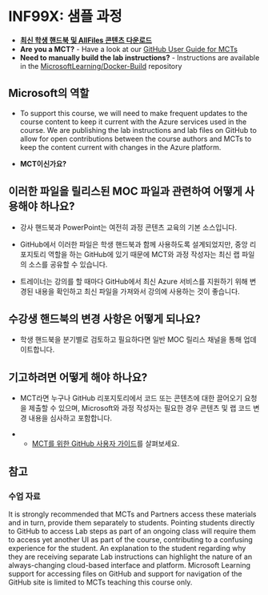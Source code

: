 # <a name="inf99x-sample-course"></a>INF99X: 샘플 과정

- **[최신 학생 핸드북 및 AllFiles 콘텐츠 다운로드](../../releases/latest)**
- <bpt id="p1">**</bpt>Are you a MCT?<ept id="p1">**</ept> - Have a look at our <bpt id="p1">[</bpt>GitHub User Guide for MCTs<ept id="p1">](https://microsoftlearning.github.io/MCT-User-Guide/)</ept>
- <bpt id="p1">**</bpt>Need to manually build the lab instructions?<ept id="p1">**</ept> - Instructions are available in the <bpt id="p1">[</bpt>MicrosoftLearning/Docker-Build<ept id="p1">](https://github.com/MicrosoftLearning/Docker-Build)</ept> repository

## <a name="what-are-we-doing"></a>Microsoft의 역할

- To support this course, we will need to make frequent updates to the course content to keep it current with the Azure services used in the course.  We are publishing the lab instructions and lab files on GitHub to allow for open contributions between the course authors and MCTs to keep the content current with changes in the Azure platform.

- **MCT이신가요?**

## <a name="how-should-i-use-these-files-relative-to-the-released-moc-files"></a>이러한 파일을 릴리스된 MOC 파일과 관련하여 어떻게 사용해야 하나요?

- 강사 핸드북과 PowerPoint는 여전히 과정 콘텐츠 교육의 기본 소스입니다.

- GitHub에서 이러한 파일은 학생 핸드북과 함께 사용하도록 설계되었지만, 중앙 리포지토리 역할을 하는 GitHub에 있기 때문에 MCT와 과정 작성자는 최신 랩 파일의 소스를 공유할 수 있습니다.

- 트레이너는 강의를 할 때마다 GitHub에서 최신 Azure 서비스를 지원하기 위해 변경된 내용을 확인하고 최신 파일을 가져와서 강의에 사용하는 것이 좋습니다.

## <a name="what-about-changes-to-the-student-handbook"></a>수강생 핸드북의 변경 사항은 어떻게 되나요?

- 학생 핸드북을 분기별로 검토하고 필요하다면 일반 MOC 릴리스 채널을 통해 업데이트합니다.

## <a name="how-do-i-contribute"></a>기고하려면 어떻게 해야 하나요?

- MCT라면 누구나 GitHub 리포지토리에서 코드 또는 콘텐츠에 대한 끌어오기 요청을 제출할 수 있으며, Microsoft와 과정 작성자는 필요한 경우 콘텐츠 및 랩 코드 변경 내용을 심사하고 포함합니다.

- - [MCT를 위한 GitHub 사용자 가이드](https://microsoftlearning.github.io/MCT-User-Guide/)를 살펴보세요.

## <a name="notes"></a>참고

### <a name="classroom-materials"></a>수업 자료

It is strongly recommended that MCTs and Partners access these materials and in turn, provide them separately to students.  Pointing students directly to GitHub to access Lab steps as part of an ongoing class will require them to access yet another UI as part of the course, contributing to a confusing experience for the student. An explanation to the student regarding why they are receiving separate Lab instructions can highlight the nature of an always-changing cloud-based interface and platform. Microsoft Learning support for accessing files on GitHub and support for navigation of the GitHub site is limited to MCTs teaching this course only.
